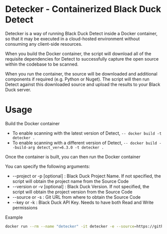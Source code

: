 # Detecker - Containerized Black Duck Detect
Detecker is a way of running Black Duck Detect inside a Docker container, so that it may be executed in a cloud-hosted environment without consuming any client-side resources.

When you build the Docker container, the script will download all of the requisite dependencies for Detect to successfully capture the open source within the codebase to be scanned.

When you run the container, the source will be downloaded and additional components if required (e.g. Python or Nuget). The script will then run Detect against this downloaded source and upload the results to your Black Duck server.

# Usage

Build the Docker container
- To enable scanning with the latest version of Detect,
```-- docker build -t detecker .```
- To enable scanning with a different version of Detect,
```-- docker build --build-arg detect_ver=6.3.0 -t detecker .```

Once the container is built, you can then run the Docker container

You can specify the following arguments:
- --project or -p [optional] : Black Duck Project Name. If not specified, the script will obtain the project name from the Source Code
- --version or -v [optional] : Black Duck Version. If not specified, the script will obtain the project version from the Source Code
- --source or -s : Git URL from where to obtain the Source Code
- --key or -k : Black Duck API Key. Needs to have both Read and Write permissions

Example
```sh
docker run --rm --name "detecker" -it detecker -e --source=https://github.com/OWASP/NodeGoat.git --project=MJ-NodeGoat --key={redacted}
```

